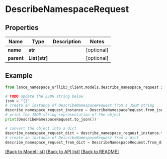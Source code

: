 # DescribeNamespaceRequest


## Properties

Name | Type | Description | Notes
------------ | ------------- | ------------- | -------------
**name** | **str** |  | [optional] 
**parent** | **List[str]** |  | [optional] 

## Example

```python
from lance_namespace_urllib3_client.models.describe_namespace_request import DescribeNamespaceRequest

# TODO update the JSON string below
json = "{}"
# create an instance of DescribeNamespaceRequest from a JSON string
describe_namespace_request_instance = DescribeNamespaceRequest.from_json(json)
# print the JSON string representation of the object
print(DescribeNamespaceRequest.to_json())

# convert the object into a dict
describe_namespace_request_dict = describe_namespace_request_instance.to_dict()
# create an instance of DescribeNamespaceRequest from a dict
describe_namespace_request_from_dict = DescribeNamespaceRequest.from_dict(describe_namespace_request_dict)
```
[[Back to Model list]](../README.md#documentation-for-models) [[Back to API list]](../README.md#documentation-for-api-endpoints) [[Back to README]](../README.md)


